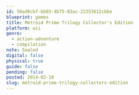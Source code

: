 ```yaml
---
id: 50ad0cbf-bb03-4b75-83ac-22353612cbbe
blueprint: games
title: Metroid Prime Trilogy Collector's Edition
platform: wii
genre:
  - action-adventure
  - compilation
note: Sealed
digital: false
physical: true
guide: false
pending: false
posted: 2014-02-10
slug: metroid-prime-trilogy-collectors-edition
---
```

